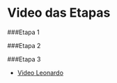 # Video das Etapas

###Etapa 1


###Etapa 2


###Etapa 3

- [Video Leonardo](https://www.loom.com/share/a64896e7b07646d29d21c78a6f80817a?sid=93053d91-c0ed-4c2f-abf5-56dd5c7072c4)
